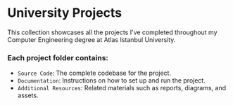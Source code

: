 # University Projects

 This collection showcases all the projects I've completed throughout my Computer Engineering degree at Atlas Istanbul University.

### Each project folder contains:

- `Source Code`: The complete codebase for the project.
- `Documentation`: Instructions on how to set up and run the project.
- `Additional Resources`: Related materials such as reports, diagrams, and assets.
